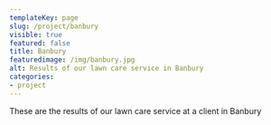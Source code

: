 ```yaml
---
templateKey: page
slug: /project/banbury
visible: true
featured: false
title: Banbury
featuredimage: /img/banbury.jpg
alt: Results of our lawn care service in Banbury
categories:
- project
---
```

These are the results of our lawn care service at a client in Banbury


